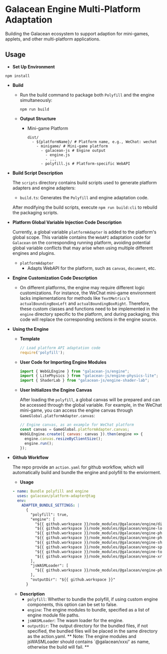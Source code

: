 # Galacean Engine Multi-Platform Adaptation

Building the Galacean ecosystem to support adaption for mini-games, applets, and other multi-platform applications.

## Usage

- **Set Up Environment**
```shell
npm install
```

- **Build**
  - Run the build command to package both `Polyfill` and the engine simultaneously:
    ```shell
    npm run build
    ```

  - **Output Structure**
    - Mini-game Platform
      ```shell
      dist/
        - ${platformName}/ # Platform name, e.g., WeChat: wechat
          - minigame/ # Mini-game platform
            - galacean-js # Engine output
              - engine.js
              - ...
            - polyfill.js # Platform-specific WebAPI
      ```

- **Build Script Description**
  
  The `scripts` directory contains build scripts used to generate platform adapters and engine adapters:
    - `build.ts`: Generates the `Polyfill` and engine adaptation code.
  
  After modifying the build scripts, execute `npm run build:cli` to rebuild the packaging scripts.

- **Platform Global Variable Injection Code Description**
  
  Currently, a global variable `platformAdapter` is added to the platform's global scope. This variable contains the `WebAPI` adaptation code for `Galacean` on the corresponding running platform, avoiding potential global variable conflicts that may arise when using multiple different engines and plugins.
  - `platformAdapter`
    - Adapts WebAPI for the platform, such as `canvas`, `document`, etc.

- **Engine Customization Code Description**
  - On different platforms, the engine may require different logic customizations. For instance, the WeChat mini-game environment lacks implementations for methods like `TextMetrics`'s `actualBoundingBoxLeft` and `actualBoundingBoxRight`. Therefore, these custom classes and functions need to be implemented in the `engine` directory specific to the platform, and during packaging, this code will replace the corresponding sections in the engine source.

- **Using the Engine**
  - **Template**
    ```javascript
    // Load platform API adaptation code
    require('polyfill');
    ```

  - **User Code for Importing Engine Modules**
    ```javascript
    import { WebGLEngine } from "galacean-js/engine";
    import { LitePhysics } from "galacean-js/engine-physics-lite";
    import { ShaderLab } from "galacean-js/engine-shader-lab";
    ```

  - **User Initializes the Engine Canvas**
  
    After loading the `polyfill`, a global canvas will be prepared and can be accessed through the global variable. For example, in the WeChat mini-game, you can access the engine canvas through `GameGlobal.platformAdapter.canvas`:
    ```javascript
    // Engine canvas, as an example for WeChat platform
    const canvas = GameGlobal.platformAdapter.canvas;
    WebGLEngine.create({ canvas: canvas }).then(engine => {
      engine.canvas.resizeByClientSize();
      engine.run();
    });
    ```

- **Github Workflow**

  The repo provide an `action.yaml` for github workflow, which will automatically build and bundle the engine and polyfill to the enviorment.

  - **Usage**
  ``` yaml
  - name: Bundle polyfill and engine
    uses: galacean/platform-adapter@tag
    env:
      ADAPTER_BUNDLE_SETTINGS: |
        {
          "polyfill": true,
          "engine": [
            "${{ github.workspace }}/node_modules/@galacean/engine/dist/module.js",
            "${{ github.workspace }}/node_modules/@galacean/engine-lottie/dist/module.js",
            "${{ github.workspace }}/node_modules/@galacean/engine-physics-lite/dist/module.js",
            "${{ github.workspace }}/node_modules/@galacean/engine-physics-physx/dist/module.js",
            "${{ github.workspace }}/node_modules/@galacean/engine-shader-lab/dist/module.js",
            "${{ github.workspace }}/node_modules/@galacean/engine-spine/dist/module.js",
            "${{ github.workspace }}/node_modules/@galacean/engine-toolkit/dist/es/index.js",
            "${{ github.workspace }}/node_modules/@galacean/engine-xr/dist/module.js"
          ],
          "jsWASMLoader": [
            "${{ github.workspace }}/node_modules/@galacean/engine-physics-physx/libs/physx.release.js"
          ],
          "outputDir": "${{ github.workspace }}"
        }
  ```

  - **Description**
    - `polyfill`: Whether to bundle the polyfill, if using custom engine components, this option can be set to false.
    - `engine`: The engine modules to bundle, specified as a list of engine module file paths.
    - `jsWASMLoader`: The wasm loader for the engine.
    - `outputDir`: The output directory for the bundled files, if not specified, the bundled files will be placed in the same directory as the action.yaml.
    ** Note: The engine modules and jsWASMLoader should contains `@galacean/xxx/' as name, otherwise the build will fail. **
